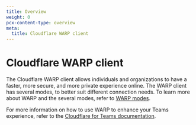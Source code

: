 ```yaml
---
title: Overview
weight: 0
pcx-content-type: overview
meta:
  title: Cloudflare WARP client
---
```


# Cloudflare WARP client

The Cloudflare WARP client allows individuals and organizations to have a faster, more secure, and more private experience online. The WARP client has several modes, to better suit different connection needs. To learn more about WARP and the several modes, refer to [WARP modes](/warp-modes).

For more information on how to use WARP to enhance your Teams experience, refer to the [Cloudflare for Teams documentation](https://developers.cloudflare.com/cloudflare-one/connections/connect-devices/warp).